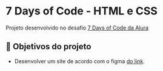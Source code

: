 # 7 Days of Code - HTML e CSS

  

Projeto desenvolvido no desafio <a href="https://7daysofcode.io/matricula/html-css">7 Days of Code da Alura</a>

  
  

## 🔨 Objetivos do projeto

  

- Desenvolver um site de acordo com o figma <a href="https://www.figma.com/file/mm3MLozvUDGhDRTxSLlGL5/7daysOfCode-HTML-CSS?type=design&node-id=0-1&mode=design&t=00P2q9McGYiTiZdE-0"> do link</a>.